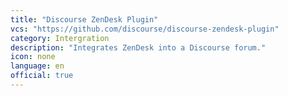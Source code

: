 ```yaml
---
title: "Discourse ZenDesk Plugin"
vcs: "https://github.com/discourse/discourse-zendesk-plugin"
category: Intergration
description: "Integrates ZenDesk into a Discourse forum."
icon: none
language: en
official: true
---
```

